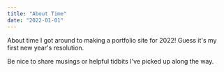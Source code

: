 ```yaml
---
title: "About Time"
date: "2022-01-01"
---
```


About time I got around to making a portfolio site for 2022! Guess it's my first new year's resolution.

Be nice to share musings or helpful tidbits I've picked up along the way.